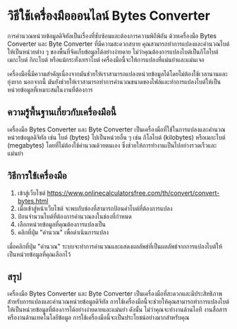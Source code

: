 วิธีใช้เครื่องมือออนไลน์ Bytes Converter
========================================

การคำนวณหน่วยข้อมูลดิจิทัลเป็นเรื่องที่ซับซ้อนและต้องการความพิถีพิถัน ด้วยเครื่องมือ Bytes Converter และ Byte Converter ที่มีความสะดวกสบาย คุณสามารถทำการแปลงและคำนวณไบต์ให้เป็นหน่วยต่าง ๆ ของพื้นที่จัดเก็บข้อมูลได้อย่างง่ายดาย ไม่ว่าคุณต้องการแปลงไบต์เป็นกิโลไบต์ เมกะไบต์ กิกะไบต์ หรือแม้กระทั่งเทราไบต์ เครื่องมือนี้จะให้การแปลงที่แม่นยำและแม่นเจอ

เครื่องมือนี้มีความสำคัญเนื่องจากมันช่วยให้เราสามารถแปลงหน่วยข้อมูลได้โดยไม่ต้องใช้เวลานานและยุ่งยาก นอกจากนี้ มันยังช่วยให้เราสามารถทำการคำนวณขนาดของไฟล์และทำการแปลงไบต์ให้เป็นหน่วยข้อมูลที่เหมาะสมในงานที่ต้องการ

ความรู้พื้นฐานเกี่ยวกับเครื่องมือนี้
------------------------------------

เครื่องมือ Bytes Converter และ Byte Converter เป็นเครื่องมือที่ใช้ในการแปลงและคำนวณหน่วยข้อมูลดิจิทัล เช่น ไบต์ (bytes) ไปเป็นหน่วยอื่น ๆ เช่น กิโลไบต์ (kilobytes) หรือเมกะไบต์ (megabytes) โดยที่ไม่ต้องใช้คำนวณด้วยตนเอง ซึ่งช่วยให้การทำงานเป็นไปอย่างรวดเร็วและแม่นยำ

วิธีการใช้เครื่องมือ
--------------------

1. เข้าสู่เว็บไซต์ <https://www.onlinecalculatorsfree.com/th/convert/convert-bytes.html>
2. เมื่อเข้าสู่หน้าเว็บไซต์ จะพบกับช่องที่สามารถป้อนค่าไบต์ที่ต้องการแปลง
3. ป้อนจำนวนไบต์ที่ต้องการคำนวณลงในช่องที่กำหนด
4. เลือกหน่วยข้อมูลที่คุณต้องการแปลงเป็น
5. คลิกที่ปุ่ม "คำนวณ" เพื่อดำเนินการแปลง

เมื่อคลิกที่ปุ่ม "คำนวณ" ระบบจะทำการคำนวณและแสดงผลลัพธ์ที่เป็นผลลัพธ์จากการแปลงไบต์ให้เป็นหน่วยข้อมูลที่คุณเลือกไว้

สรุป
----

เครื่องมือ Bytes Converter และ Byte Converter เป็นเครื่องมือที่สะดวกและมีประสิทธิภาพสำหรับการแปลงและคำนวณหน่วยข้อมูลดิจิทัล การใช้เครื่องมือนี้จะช่วยให้คุณสามารถทำการแปลงไบต์ให้เป็นหน่วยข้อมูลที่ต้องการได้อย่างง่ายดายและแม่นยำ ดังนั้น ไม่ว่าคุณจะทำงานด้านไอที งานสื่อสารหรืองานด้านเทคโนโลยีข้อมูล การใช้เครื่องมือนี้จะเป็นประโยชน์อย่างมากสำหรับคุณ